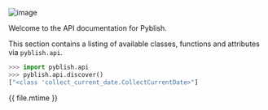 ![image](https://cloud.githubusercontent.com/assets/2152766/6998101/5c13946c-dbcd-11e4-968b-b357b7c60a06.png)

Welcome to the API documentation for Pyblish.

This section contains a listing of available classes, functions and attributes via `pyblish.api`.

```python
>>> import pyblish.api
>>> pyblish.api.discover()
["<class 'collect_current_date.CollectCurrentDate>"]
```

<div class="modified-date">{{ file.mtime }}</div>